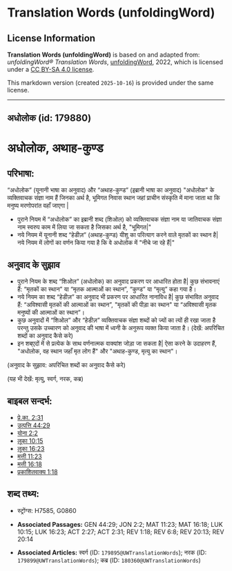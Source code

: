 # Translation Words (unfoldingWord)

## License Information

**Translation Words (unfoldingWord)** is based on and adapted from: _unfoldingWord® Translation Words_, [unfoldingWord](https://unfoldingword.org/utw), 2022, which is licensed under a [CC BY-SA 4.0 license](https://creativecommons.org/licenses/by-sa/4.0/legalcode.en).

This markdown version (created `2025-10-16`) is provided under the same license.



--------------------------------

## अधोलोक (id: 179880)

अधोलोक, अथाह\-कुण्ड
===================

परिभाषा:
--------

“अधोलोक” (यूनानी भाषा का अनुवाद) और “अथाह\-कुण्ड” (इब्रानी भाषा का अनुवाद) "अधोलोक" के व्यक्तिवाचक संज्ञा नाम हैं जिनका अर्थ है, भूमिगत निवास स्थान जहां प्राचीन संस्कृति में माना जाता था कि मनुष्य मरणोपरांत वहाँ जाएगा \|

* पुराने नियम में “अधोलोक” का इब्रानी शब्द (शिओल) को व्यक्तिवाचक संज्ञा नाम या जातिवाचक संज्ञा नाम स्वरुप काम में लिया जा सकता है जिसका अर्थ है, "भूमिगत\|"
* नये नियम में यूनानी शब्द “हेडीज़” (अथाह\-कुण्ड) यीशु का परित्याग करने वाले मृतकों का स्थान है\| नये नियम में लोगों का वर्णन किया गया है कि वे अधोलोक में "नीचे जा रहे हैं\|"

अनुवाद के सुझाव
---------------

* पुराने नियम के शब्द “शिओल” (अधोलोक) का अनुवाद प्रकरण पर आधारित होता है\| कुछ संभावनाएं हैं: “मृतकों का स्थान” या “मृतक आत्माओं का स्थान”, “कुण्ड” या “मृत्यु” कहा गया है।
* नये नियम का शब्द “हेडीज़” का अनुवाद भी प्रकरण पर आधारित नानाविध है\| कुछ संभावित अनुवाद हैं: “अविश्वासी मृतकों की आत्माओं का स्थान”, "मृतकों की पीड़ा का स्थान" या “अविश्वासी मृतक मनुष्यों की आत्माओं का स्थान”।
* कुछ अनुवादों में “शिओल” और “हेडीज़” व्यक्तिवाचक संज्ञा शब्दों को ज्यों का त्यों ही रखा जाता है परन्तु उसके उच्चारण को अनुवाद की भाषा में ध्वनी के अनुरूप व्यक्त किया जाता है। (देखें: अपरिचित शब्दों का अनुवाद कैसे करे)
* इन शब्एदों में से प्रत्येक के साथ वर्णनात्मक वाक्यांश जोड़ा जा सकता है\| ऐसा करने के उदाहरण हैं, "अधोलोक, वह स्थान जहाँ मृत लोग हैं" और "अथाह\-कुण्ड, मृत्यु का स्थान"।

(अनुवाद के सुझाव: अपरिचित शब्दों का अनुवाद कैसे करे)

(यह भी देखें: मृत्यु, स्वर्ग, नरक, कब्र)

बाइबल सन्दर्भ:
--------------

* [प्रे.का. 2:31](https://ref.ly/Acts2:31)
* [उत्पत्ति 44:29](https://ref.ly/Gen44:29)
* [योना 2:2](https://ref.ly/Jonah2:2)
* [लूका 10:15](https://ref.ly/Luke10:15)
* [लूका 16:23](https://ref.ly/Luke16:23)
* [मत्ती 11:23](https://ref.ly/Matt11:23)
* [मत्ती 16:18](https://ref.ly/Matt16:18)
* [प्रकाशितवाक्य 1:18](https://ref.ly/Rev1:18)

शब्द तथ्य:
----------

* स्ट्रोंग्स: H7585, G0860

* **Associated Passages:** GEN 44:29; JON 2:2; MAT 11:23; MAT 16:18; LUK 10:15; LUK 16:23; ACT 2:27; ACT 2:31; REV 1:18; REV 6:8; REV 20:13; REV 20:14
* **Associated Articles:** स्वर्ग (ID: `179895@UWTranslationWords`); नरक (ID: `179899@UWTranslationWords`); कब्र (ID: `180360@UWTranslationWords`)

